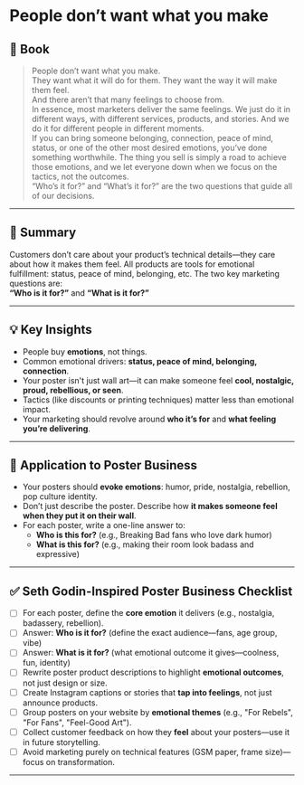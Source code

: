# People don’t want what you make

## 📘 Book 

> People don’t want what you make.  
> They want what it will do for them. They want the way it will make them feel.  
> And there aren’t that many feelings to choose from.  
> In essence, most marketers deliver the same feelings. We just do it in different ways, with different services, products, and stories. And we do it for different people in different moments.  
> If you can bring someone belonging, connection, peace of mind, status, or one of the other most desired emotions, you’ve done something worthwhile. The thing you sell is simply a road to achieve those emotions, and we let everyone down when we focus on the tactics, not the outcomes.  
> “Who’s it for?” and “What’s it for?” are the two questions that guide all of our decisions.

---

## 📝 Summary

Customers don’t care about your product’s technical details—they care about how it makes them feel. All products are tools for emotional fulfillment: status, peace of mind, belonging, etc. The two key marketing questions are:  
**“Who is it for?”** and **“What is it for?”**

---

## 💡 Key Insights

- People buy **emotions**, not things.
- Common emotional drivers: **status, peace of mind, belonging, connection**.
- Your poster isn't just wall art—it can make someone feel **cool, nostalgic, proud, rebellious, or seen**.
- Tactics (like discounts or printing techniques) matter less than emotional impact.
- Your marketing should revolve around **who it’s for** and **what feeling you’re delivering**.

---

## 🎨 Application to Poster Business

- Your posters should **evoke emotions**: humor, pride, nostalgia, rebellion, pop culture identity.
- Don’t just describe the poster. Describe how **it makes someone feel when they put it on their wall**.
- For each poster, write a one-line answer to:
  - **Who is this for?** (e.g., Breaking Bad fans who love dark humor)
  - **What is this for?** (e.g., making their room look badass and expressive)

---

## ✅ Seth Godin-Inspired Poster Business Checklist

- [ ] For each poster, define the **core emotion** it delivers (e.g., nostalgia, badassery, rebellion).
- [ ] Answer: **Who is it for?** (define the exact audience—fans, age group, vibe)
- [ ] Answer: **What is it for?** (what emotional outcome it gives—coolness, fun, identity)
- [ ] Rewrite poster product descriptions to highlight **emotional outcomes**, not just design or size.
- [ ] Create Instagram captions or stories that **tap into feelings**, not just announce products.
- [ ] Group posters on your website by **emotional themes** (e.g., "For Rebels", "For Fans", "Feel-Good Art").
- [ ] Collect customer feedback on how they **feel** about your posters—use it in future storytelling.
- [ ] Avoid marketing purely on technical features (GSM paper, frame size)—focus on transformation.

---
